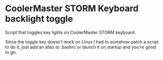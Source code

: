 # CoolerMaster STORM Keyboard backlight toggle
Script that toggles key lights on CoolerMaster STORM keyboard.

Since the toggle key doesn't work on Linux I had to somehow patch a script to do it, just add an alias to .bashrc or launch it on startup and you're good to go.
